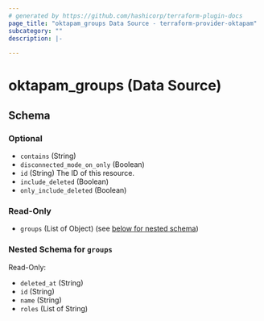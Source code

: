 ```yaml
---
# generated by https://github.com/hashicorp/terraform-plugin-docs
page_title: "oktapam_groups Data Source - terraform-provider-oktapam"
subcategory: ""
description: |-
  
---
```


# oktapam_groups (Data Source)





<!-- schema generated by tfplugindocs -->
## Schema

### Optional

- `contains` (String)
- `disconnected_mode_on_only` (Boolean)
- `id` (String) The ID of this resource.
- `include_deleted` (Boolean)
- `only_include_deleted` (Boolean)

### Read-Only

- `groups` (List of Object) (see [below for nested schema](#nestedatt--groups))

<a id="nestedatt--groups"></a>
### Nested Schema for `groups`

Read-Only:

- `deleted_at` (String)
- `id` (String)
- `name` (String)
- `roles` (List of String)


